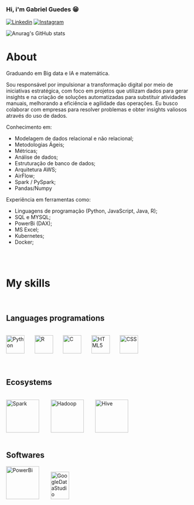 ### Hi, i'm Gabriel Guedes 😁	

[![Linkedin](https://img.shields.io/badge/LinkedIn-0077B5?style=for-the-badge&logo=linkedin&logoColor=white)](https://www.linkedin.com/in/gabriel-guedes-7353b5163/)
[![Instagram](https://img.shields.io/badge/Instagram-E4405F?style=for-the-badge&logo=instagram&logoColor=white)](https://instagram.com)

![Anurag's GitHub stats](https://github-readme-stats.vercel.app/api?username=DataGuedes&show_icons=true&theme=radical)

# About



Graduando em Big data e IA e matemática.

Sou responsável por impulsionar a transformação digital por meio de iniciativas estratégica, com foco em projetos que utilizam dados para gerar insights e na criação de soluções automatizadas para substituir atividades manuais, melhorando a eficiência e agilidade das operações.
Eu busco colaborar com empresas para resolver problemas e obter insights valiosos através do uso de dados.

Conhecimento em:

 - Modelagem de dados relacional e não relacional;
 - Metodologias Ágeis;
 - Métricas;
 - Análise de dados;
 - Estruturação de banco de dados;
 - Arquitetura AWS;
 - AirFlow;
 - Spark / PySpark;
 - Pandas/Numpy

Experiência em ferramentas como:

 - Linguagens de programação (Python, JavaScript, Java, R);
 - SQL e MYSQL;
 - PowerBi (DAX);
 - MS Excel;
 - Kubernetes;
 - Docker;
   
</br></br>

# My skills
</br>

## Languages programations

<div style="display: inline_block"></br>
    <img alt="Python" src="https://cdn-icons-png.flaticon.com/512/1822/1822899.png" width="50" height="50">&nbsp&nbsp&nbsp&nbsp&nbsp&nbsp
    <img alt="R" src="https://cdn-icons-png.flaticon.com/512/2103/2103694.png" width="50" 
    height="50">&nbsp&nbsp&nbsp&nbsp&nbsp&nbsp
    <img alt="C" src="https://cdn.jsdelivr.net/gh/devicons/devicon/icons/c/c-original.svg" width="50" height="50">&nbsp&nbsp&nbsp&nbsp&nbsp&nbsp
    <img alt="HTML5" src="https://cdn.jsdelivr.net/gh/devicons/devicon/icons/html5/html5-original.svg" width="50" height="50">&nbsp&nbsp&nbsp&nbsp&nbsp&nbsp
    <img alt="CSS" src="https://cdn.jsdelivr.net/gh/devicons/devicon/icons/css3/css3-original.svg" width="50" height="50">&nbsp&nbsp&nbsp&nbsp&nbsp&nbsp
</div>
<br><br>

## Ecosystems

<div style="display: inline-block"></br>

<img alt="Spark" src="https://symbols.getvecta.com/stencil_74/35_apache-spark.b62b1c20ab.svg" width="90" height="90">
&nbsp&nbsp&nbsp&nbsp&nbsp&nbsp
<img alt="Hadoop" src="https://symbols.getvecta.com/stencil_83/2_hadoop.1a0350b0c4.svg" width="90" height="90" >
&nbsp&nbsp&nbsp&nbsp&nbsp&nbsp
<img alt="Hive" src="https://symbols.getvecta.com/stencil_74/11_apache-hive.004232f0cd.svg" width="90" height="90" >


</div>

<div style="display: inline=block"></br>

## Softwares

<img alt="PowerBi" src="https://symbols.getvecta.com/stencil_92/28_power-bi.4ef2aca9ea.svg" width="90" height="90" >
&nbsp&nbsp&nbsp&nbsp&nbsp&nbsp
<img alt="GoogleDataStudio" src="https://symbols.getvecta.com/stencil_4/56_google-data-studio.d9a0de3dd1.svg" width="50" height="75" >
&nbsp&nbsp&nbsp&nbsp&nbsp&nbsp

</div></br>
